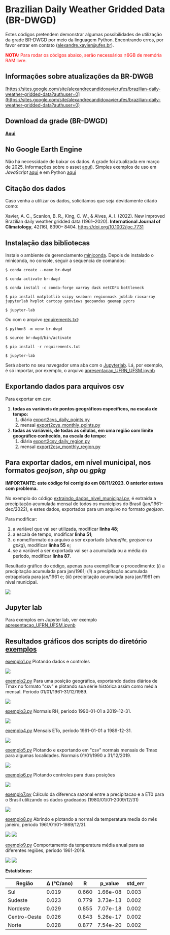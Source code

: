 # Brazilian Daily  Weather Gridded  Data (BR-DWGD)
Estes códigos pretendem demonstrar algumas possibilidades de utilização da grade
BR-DWGD por meio da linguagem Python. Encontrando erros, por favor entrar em contato (alexandre.xavier@ufes.br).


<p><strong><span style="color: #ff0000;">NOTA: 
</span></strong><span style="color: #ff0000;">Para rodar os códigos abaixo, serão necessários &plusmn;6GB de memória
RAM livre.</span></p>

## Informações sobre atualizações da **BR-DWGB**

[https://sites.google.com/site/alexandrecandidoxavierufes/brazilian-daily-weather-gridded-data?authuser=0](https://sites.google.com/site/alexandrecandidoxavierufes/brazilian-daily-weather-gridded-data?authuser=0)

## Download da grade (BR-DWGD)
[**Aqui**](https://drive.google.com/drive/folders/11-qnvwojirAtaQxSE03N0_SUrbcsz44N)

## No Google Earth Engine
Não há necessidade de baixar os dados. A grade foi atualizada em março de 2025. 
Informações sobre o asset [aqui](https://code.earthengine.google.com/?asset=projects/ee-alexandrexavier/assets/BR-DWGD)). 
Simples exemplos de uso em *JavaScript* [aqui](https://code.earthengine.google.com/b073892a62887b96c569c327fd57d140) e em Python
[aqui](https://github.com/AlexandreCandidoXavier/BR-DWGD/tree/main/notebooks)

## Citação dos dados

Caso venha a utilizar os dados, solicitamos que seja devidamente citado como:

Xavier, A. C., Scanlon, B. R., King, C. W., & Alves, A. I. (2022). 
New improved Brazilian daily weather gridded data (1961–2020). **International 
Journal of Climatology**, 42(16), 8390– 8404. https://doi.org/10.1002/joc.7731

## Instalação das bibliotecas
Instale o ambiente de gerenciamento 
[miniconda](https://docs.conda.io/en/latest/miniconda.html).
Depois de instalado o miniconda, no console, seguir a
sequencia de comandos:

`$ conda create --name br-dwgd`

`$ conda activate br-dwgd`

`$ conda install -c conda-forge xarray dask netCDF4 bottleneck`

`$ pip install matplotlib scipy seaborn regionmask joblib rioxarray jupyterlab hvplot cartopy geoviews geopandas geemap pycrs`

`$ jupyter-lab` 

Ou com o arquivo [requirements.txt](https://github.com/AlexandreCandidoXavier/BR-DWGD/blob/main/requirements.txt):

`$ python3 -m venv br-dwgd`

`$ source br-dwgd/bin/activate`

`$ pip install -r requirements.txt`

`$ jupyter-lab`

Será aberto no seu navegador uma aba com o 
[Jupyterlab](https://jupyter.org/). Lá, por exemplo, é só
importar, por exemplo, o arquivo [apresentacao_UFRN_UFSM.ipynb](https://github.com/AlexandreCandidoXavier/BR-DWGD/blob/main/notebooks/apresentacao_UFRN_UFSM.ipynb)

## Exportando dados para arquivos csv

Para exportar em *csv*:

1. **todas as variáveis de pontos geográficos específicos, na escala de tempo:**
   1. diária [export2cvs_daily_points.py](https://github.com/AlexandreCandidoXavier/BR-DWGD/blob/main/exemplos/export2cvs_daily_points.py)
   2. mensal [export2cvs_monthly_points.py](https://github.com/AlexandreCandidoXavier/BR-DWGD/blob/main/exemplos/export2cvs_monthly_points.py)
2. **todas as variáveis, de todas as células, em uma região com limite geográfico conhecido, na escala de tempo:**
   1. diária [export2csv_daily_region.py](https://github.com/AlexandreCandidoXavier/BR-DWGD/blob/main/exemplos/export2csv_daily_region.py)
   2. mensal [export2csv_monthly_region.py](https://github.com/AlexandreCandidoXavier/BR-DWGD/blob/main/exemplos/export2csv_monthly_region.py)
   
## Para exportar dados, em nível municipal, nos formatos *geojson*, *shp* ou *gpkg*

**IMPORTANTE: este código foi corrigido em 08/11/2023. O anterior estava com problema.**

No exemplo do código [extraindo_dados_nivel_municipal.py](https://github.com/AlexandreCandidoXavier/BR-DWGD/blob/main/exemplos/extraindo_dados_nivel_municipal.py),
é extraida a precipitação acumulada mensal de todos os municípios do Brasil 
(jan/1961-dec/2022), e estes dados, exportados para um arquivo no formato 
*geojson*.

Para modificar:

1. a variável que vai ser utilizada, modificar **linha 48**;
2. a escala de tempo, modificar **linha 51**;
3. o nome/formato do arquivo a ser exportado (*shapefile*, *geojson* ou *gpkg*), 
   modificar **linha 55** e;
4. se a variável a ser exportada vai ser a acumulada ou a média 
   do período, modificar **linha 87**.

Resultado gráfico do código, apenas para exemplificar o procedimento: (*i*)
a precipitação acumulada para jan/1961; (*ii*) a precipitação acumulada 
extrapolada para jan/1961 e; (*iii*) precipitação acumulada para jan/1961
em nível municipal.

![](https://github.com/AlexandreCandidoXavier/BR-DWGD/blob/main/exemplos/imagens/extracao_municipal.jpeg)

## Jupyter lab

Para exemplos em Jupyter lab, ver exemplo 
[apresentacao_UFRN_UFSM.ipynb](https://github.com/AlexandreCandidoXavier/BR-DWGD/blob/main/exemplos/apresentacao_UFRN_UFSM.ipynb)

## Resultados gráficos dos scripts do diretório [exemplos](https://github.com/AlexandreCandidoXavier/BR-DWGD/blob/main/exemplos)

[exemplo1.py](https://github.com/AlexandreCandidoXavier/BR-DWGD/blob/main/exemplos/exemplo1.py) Plotando dados e controles

![](https://github.com/AlexandreCandidoXavier/BR-DWGD/blob/main/exemplos/imagens/resultado_exemplo1.jpeg)

[exemplo2.py](https://github.com/AlexandreCandidoXavier/BR-DWGD/blob/main/exemplos/exemplo2.py) Para uma posição geográfica, exportando dados diários de Tmax no formato "csv" e plotando sua série histórica assim como média mensal. Período 01/01/1961-31/12/1989.

![](https://github.com/AlexandreCandidoXavier/BR-DWGD/blob/main/exemplos/imagens/resultado_exemplo2.jpeg)

[exemplo3.py](https://github.com/AlexandreCandidoXavier/BR-DWGD/blob/main/exemplos/exemplo3.py) Normais RH, período 1990-01-01 a 2019-12-31.

![](https://github.com/AlexandreCandidoXavier/BR-DWGD/blob/main/exemplos/imagens/resultado_exemplo3.jpeg)

[exemplo4.py](https://github.com/AlexandreCandidoXavier/BR-DWGD/blob/main/exemplos/exemplo4.py) Mensais ETo, período 1961-01-01 a 1989-12-31.

![](https://github.com/AlexandreCandidoXavier/BR-DWGD/blob/main/exemplos/imagens/resultado_exemplo4.jpeg)

[exemplo5.py](https://github.com/AlexandreCandidoXavier/BR-DWGD/blob/main/exemplos/exemplo5.py) Plotando e exportando em "csv" normais mensais de Tmax para 
algumas localidades. Normais 01/01/1990 a 31/12/2019.

![](https://github.com/AlexandreCandidoXavier/BR-DWGD/blob/main/exemplos/imagens/resultado_exemplo5.jpeg)

[exemplo6.py](https://github.com/AlexandreCandidoXavier/BR-DWGD/blob/main/exemplos/exemplo6.py) Plotando controles para duas posições

![](https://github.com/AlexandreCandidoXavier/BR-DWGD/blob/main/exemplos/imagens/resultado_exemplo6.jpeg)

[exemplo7.py](https://github.com/AlexandreCandidoXavier/BR-DWGD/blob/main/exemplos/exemplo7.py) Cálculo da diferenca sazonal entre a precipitacao e a 
ET0 para o Brasil utilizando os dados gradeados (1980/01/01-2009/12/31)

![](https://github.com/AlexandreCandidoXavier/BR-DWGD/blob/main/exemplos/imagens/resultado_exemplo7.jpeg)

[exemplo8.py](https://github.com/AlexandreCandidoXavier/BR-DWGD/blob/main/exemplos/exemplo8.py) Abrindo e plotando a normal da temperatura media do mês janeiro, período 1961/01/01-1989/12/31.

![](https://github.com/AlexandreCandidoXavier/BR-DWGD/blob/main/exemplos/imagens/resultado_exemplo8_1.jpeg)
![](https://github.com/AlexandreCandidoXavier/BR-DWGD/blob/main/exemplos/imagens/resultado_exemplo8_2.jpeg)


[exemplo9.py](https://github.com/AlexandreCandidoXavier/BR-DWGD/blob/main/exemplos/exemplo9.py) Comportamento da temperatura média anual para as diferentes regiões, período 1961-2019.

![](https://github.com/AlexandreCandidoXavier/BR-DWGD/blob/main/exemplos/imagens/resultado_exemplo9_1.jpeg)
![](https://github.com/AlexandreCandidoXavier/BR-DWGD/blob/main/exemplos/imagens/resultado_exemplo9_2.jpeg)

**Estatísticas:** 

|Região      |<html>&Delta; (&#8451;/ano)</html>|R           | p_value  |std_err     |
|------------|------------|------------|----------|------------|
|Sul         |0.019       |0.660       | 1.66e-08 |0.003       |
|Sudeste     |0.023       |0.779       | 3.73e-13 |0.002       |
|Nordeste    |0.029       |0.855       | 7.07e-18 |0.002       |
|Centro-Oeste|0.026       |0.843       | 5.26e-17 |0.002       |
|Norte       |0.028       |0.877       | 7.54e-20 |0.002       |

